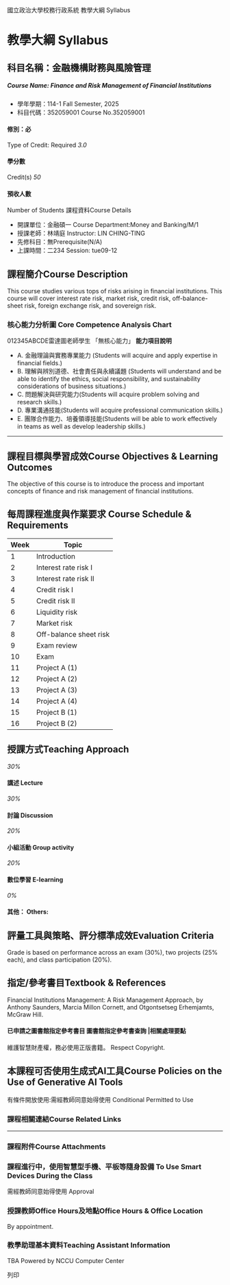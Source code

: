 國立政治大學校務行政系統 教學大綱 Syllabus
# 教學大綱 Syllabus
##  科目名稱：金融機構財務與風險管理 
#####  Course Name: Finance and Risk Management of Financial Institutions
  * 學年學期：114-1 Fall Semester, 2025 
  * 科目代碼：352059001 Course No.352059001


#### 修別：必
Type of Credit: Required 
_3.0_
#### 學分數
Credit(s)
_50_
#### 預收人數
Number of Students
課程資料Course Details
  * 開課單位：金融碩一 Course Department:Money and Banking/M/1 
  * 授課老師：林靖庭 Instructor: LIN CHING-TING 
  * 先修科目：無Prerequisite(N/A)
  * 上課時間：二234 Session: tue09-12


##  課程簡介Course Description
This course studies various tops of risks arising in financial institutions. This course will cover interest rate risk, market risk, credit risk, off-balance-sheet risk, foreign exchange risk, and sovereign risk.
###  核心能力分析圖 Core Competence Analysis Chart
012345ABCDE雷達圖老師學生
「無核心能力」 
**能力項目說明**
  * A. 金融理論與實務專業能力 (Students will acquire and apply expertise in financial fields.)
  * B. 理解與辨別道德、社會責任與永續議題 (Students will understand and be able to identify the ethics, social responsibility, and sustainability considerations of business situations.)
  * C. 問題解決與研究能力(Students will acquire problem solving and research skills.)
  * D. 專業溝通技能(Students will acquire professional communication skills.)
  * E. 團隊合作能力、培養領導技能(Students will be able to work effectively in teams as well as develop leadership skills.)


* * *
##  課程目標與學習成效Course Objectives & Learning Outcomes 
The objective of this course is to introduce the process and important concepts of finance and risk management of financial institutions.
##  每周課程進度與作業要求 Course Schedule & Requirements
Week |  Topic  
---|---  
1 |  Introduction  
2 |  Interest rate risk I  
3 |  Interest rate risk II  
4 |  Credit risk I  
5 |  Credit risk II  
6 |  Liquidity risk  
7 |  Market risk  
8 |  Off-balance sheet risk  
9 |  Exam review  
10 |  Exam  
11 |  Project A (1)  
12 |  Project A (2)  
13 |  Project A (3)  
14 |  Project A (4)  
15 |  Project B (1)  
16 |  Project B (2)  
##  授課方式Teaching Approach
_30%_
####  講述 Lecture
_30%_
####  討論 Discussion
_20%_
####  小組活動 Group activity
_20%_
####  數位學習 E-learning
_0%_
####  其他： Others:
##  評量工具與策略、評分標準成效Evaluation Criteria
Grade is based on performance across an exam (30%), two projects (25% each), and class participation (20%). 
##  指定/參考書目Textbook & References
Financial Institutions Management: A Risk Management Approach, by Anthony Saunders, Marcia Millon Cornett, and Otgontsetseg Erhemjamts, McGraw Hill.
####  已申請之圖書館指定參考書目  圖書館指定參考書查詢 |相關處理要點
維護智慧財產權，務必使用正版書籍。 Respect Copyright.
##  本課程可否使用生成式AI工具Course Policies on the Use of Generative AI Tools
有條件開放使用:需經教師同意始得使用 Conditional Permitted to Use 
###  課程相關連結Course Related Links
* * *
###  課程附件Course Attachments
###  課程進行中，使用智慧型手機、平板等隨身設備 To Use Smart Devices During the Class
需經教師同意始得使用  Approval
###  授課教師Office Hours及地點Office Hours & Office Location
By appointment. 
###  教學助理基本資料Teaching Assistant Information
TBA
Powered by NCCU Computer Center
  
列印
